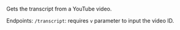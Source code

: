 Gets the transcript from a YouTube video.

Endpoints:
`/transcript`: requires `v` parameter to input the video ID.
